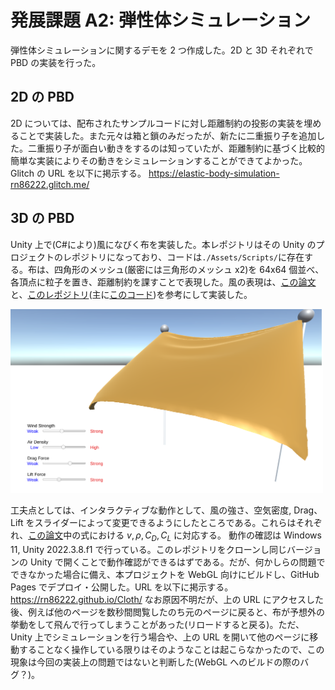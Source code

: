 # 発展課題 A2: 弾性体シミュレーション

弾性体シミュレーションに関するデモを 2 つ作成した。2D と 3D それぞれで PBD の実装を行った。

## 2D の PBD

2D については、配布されたサンプルコードに対し距離制約の投影の実装を埋めることで実装した。また元々は箱と鎖のみだったが、新たに二重振り子を追加した。二重振り子が面白い動きをするのは知っていたが、距離制約に基づく比較的簡単な実装によりその動きをシミュレーションすることができてよかった。
Glitch の URL を以下に掲示する。
https://elastic-body-simulation-rn86222.glitch.me/

## 3D の PBD

Unity 上で(C#により)風になびく布を実装した。本レポジトリはその Unity のプロジェクトのレポジトリになっており、コードは`./Assets/Scripts/`に存在する。布は、四角形のメッシュ(厳密には三角形のメッシュ x2)を 64x64 個並べ、各頂点に粒子を置き、距離制約を課すことで表現した。風の表現は、[この論文](https://dl.acm.org/doi/10.1145/2614106.2614120)と、[このレポジトリ](https://github.com/yuki-koyama/elasty)(主に[このコード](https://github.com/yuki-koyama/elasty/blob/b959790659968d3793f78c882bb39619c81886ce/src/cloth-sim-object.cpp))を参考にして実装した。

<img width="500" src="./image.png">

工夫点としては、インタラクティブな動作として、風の強さ、空気密度, Drag、Lift をスライダーによって変更できるようにしたところである。これらはそれぞれ、[この論文](https://dl.acm.org/doi/10.1145/2614106.2614120)中の式における $v, \rho, C_D, C_L$ に対応する。
動作の確認は Windows 11, Unity 2022.3.8.f1 で行っている。このレポジトリをクローンし同じバージョンの Unity で開くことで動作確認ができるはずである。だが、何かしらの問題でできなかった場合に備え、本プロジェクトを WebGL 向けにビルドし、GitHub Pages でデプロイ・公開した。URL を以下に掲示する。
https://rn86222.github.io/Cloth/
なお原因不明だが、上の URL にアクセスした後、例えば他のページを数秒間閲覧したのち元のページに戻ると、布が予想外の挙動をして飛んで行ってしまうことがあった(リロードすると戻る)。ただ、Unity 上でシミュレーションを行う場合や、上の URL を開いて他のページに移動することなく操作している限りはそのようなことは起こらなかったので、この現象は今回の実装上の問題ではないと判断した(WebGL へのビルドの際のバグ？)。
